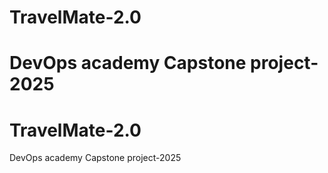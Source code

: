 # TravelMate-2.0
DevOps academy Capstone project-2025
=======
# TravelMate-2.0
DevOps academy Capstone project-2025

